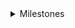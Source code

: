 <details>
 <summary>Milestones</summary>

- leetcode AC888: [date: 2022-09-12](https://raw.githubusercontent.com/psychonaut1f/a/main/img/320CD7E92CAB857071684E4279152692.jpg)
- codeforces AC100: [date: 2022-09-15](https://codeforces.com/contest/1352/submission/172260398) [img](https://raw.githubusercontent.com/psychonaut1f/a/main/img/20220915233207.png)
- leetcode AC1000: 开启四位数纪元 [date: 2022-11-18](https://raw.githubusercontent.com/psychonaut1f/a/main/img/20221118225708.png)
</details>